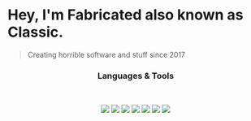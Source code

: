 <h1>Hey, I'm Fabricated also known as Classic.</h1>

>Creating horrible software and stuff since 2017

<div align=center>
<h3 align="center">Languages & Tools</h3>
<br>

<img src="https://img.shields.io/badge/-java-black?style=for-the-badge&logo=java&logoColor=white&labelColor=7000FF"></a>
<img src="https://img.shields.io/badge/-Javascript-black?style=for-the-badge&logo=javascript&logoColor=white&labelColor=7000FF"></a>
<img src="https://img.shields.io/badge/-bash-black?style=for-the-badge&logo=shell&logoColor=white&labelColor=7000FF"></a>
<img src="https://img.shields.io/badge/-Python-black?style=for-the-badge&logo=Python&logoColor=white&labelColor=7000FF"></a>
<img src="https://img.shields.io/badge/-go-black?style=for-the-badge&logo=go&logoColor=white&labelColor=7000FF"></a>
<a><img src="https://img.shields.io/badge/-Git-black?style=for-the-badge&logo=git&logoColor=white&labelColor=7000FF"></a>
<a><img src="https://img.shields.io/badge/-Docker-black?style=for-the-badge&logo=Docker&logoColor=white&labelColor=7000FF"></a>

</div>
